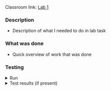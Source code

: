 Classroom link: [Lab 1](https://classroom.google.com/c/) 

### Description
- Description of what I needed to do in lab task


### What was done
- Quick overview of work that was done

### Testing

<details><summary>Run</summary>

```

```

</details>

<details><summary>Test results (if present)</summary>

```

```

</details>